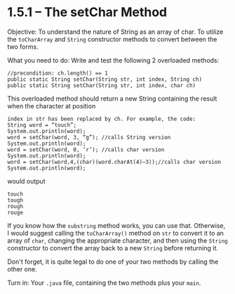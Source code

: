 # 1.5.1 – The setChar Method

Objective: To understand the nature of String as an array of char. To utilize the ```toCharArray``` and ```String``` constructor methods to convert between the two forms.

What you need to do: Write and test the following 2 overloaded methods:
```
//precondition: ch.length() == 1
public static String setChar(String str, int index, String ch)
public static String setChar(String str, int index, char ch)
```

This overloaded method should return a new String containing the result when the character at position
```
index in str has been replaced by ch. For example, the code:
String word = “touch”;
System.out.println(word);
word = setChar(word, 3, “g”); //calls String version
System.out.println(word);
word = setChar(word, 0, ‘r’); //calls char version
System.out.println(word);
word = setChar(word,4,(char)(word.charAt(4)–3));//calls char version
System.out.println(word);
```
would output
```
touch
tough
rough
rouge
```
If you know how the ```substring``` method works, you can use that. Otherwise, I would suggest calling the ```toCharArray()``` method on ```str``` to convert it to an array of ```char```, changing the appropriate character, and then using the ```String``` constructor to convert the array back to a new ```String``` before returning it.

Don't forget, it is quite legal to do one of your two methods by calling the other one.

Turn in: Your ```.java``` file, containing the two methods plus your ```main```.
